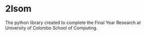# 2lsom
The python library created to complete the Final Year Research at University of Colombo School of Computing.
